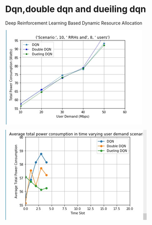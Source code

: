 # Dqn,double dqn and dueiling dqn
 Deep Reinforcement Learning Based Dynamic Resource Allocation 

![Test Image 1](1.jpeg)

![Test Image 2](2.jpeg)
